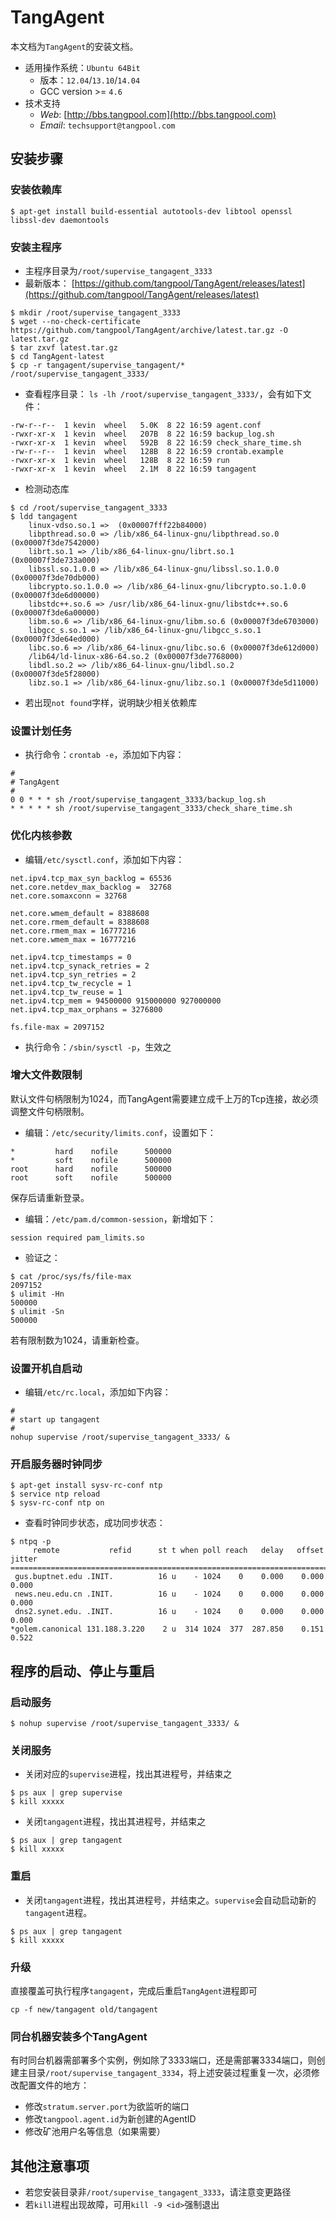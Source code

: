 # TangAgent
本文档为`TangAgent`的安装文档。

* 适用操作系统：`Ubuntu 64Bit`
  * 版本：`12.04`/`13.10`/`14.04`  
  * GCC version >= `4.6`
* 技术支持
  * _Web_: [http://bbs.tangpool.com](http://bbs.tangpool.com)
  * _Email_: `techsupport@tangpool.com`


## 安装步骤

### 安装依赖库

````
$ apt-get install build-essential autotools-dev libtool openssl libssl-dev daemontools
````

### 安装主程序

* 主程序目录为`/root/supervise_tangagent_3333`
* 最新版本： [https://github.com/tangpool/TangAgent/releases/latest](https://github.com/tangpool/TangAgent/releases/latest)

````
$ mkdir /root/supervise_tangagent_3333
$ wget --no-check-certificate https://github.com/tangpool/TangAgent/archive/latest.tar.gz -O latest.tar.gz
$ tar zxvf latest.tar.gz 
$ cd TangAgent-latest
$ cp -r tangagent/supervise_tangagent/* /root/supervise_tangagent_3333/
````

* 查看程序目录： `ls -lh /root/supervise_tangagent_3333/`，会有如下文件：

````
-rw-r--r--  1 kevin  wheel   5.0K  8 22 16:59 agent.conf
-rwxr-xr-x  1 kevin  wheel   207B  8 22 16:59 backup_log.sh
-rwxr-xr-x  1 kevin  wheel   592B  8 22 16:59 check_share_time.sh
-rw-r--r--  1 kevin  wheel   128B  8 22 16:59 crontab.example
-rwxr-xr-x  1 kevin  wheel   128B  8 22 16:59 run
-rwxr-xr-x  1 kevin  wheel   2.1M  8 22 16:59 tangagent
````

* 检测动态库

````
$ cd /root/supervise_tangagent_3333
$ ldd tangagent
	linux-vdso.so.1 =>  (0x00007fff22b84000)
	libpthread.so.0 => /lib/x86_64-linux-gnu/libpthread.so.0 (0x00007f3de7542000)
	librt.so.1 => /lib/x86_64-linux-gnu/librt.so.1 (0x00007f3de733a000)
	libssl.so.1.0.0 => /lib/x86_64-linux-gnu/libssl.so.1.0.0 (0x00007f3de70db000)
	libcrypto.so.1.0.0 => /lib/x86_64-linux-gnu/libcrypto.so.1.0.0 (0x00007f3de6d00000)
	libstdc++.so.6 => /usr/lib/x86_64-linux-gnu/libstdc++.so.6 (0x00007f3de6a00000)
	libm.so.6 => /lib/x86_64-linux-gnu/libm.so.6 (0x00007f3de6703000)
	libgcc_s.so.1 => /lib/x86_64-linux-gnu/libgcc_s.so.1 (0x00007f3de64ed000)
	libc.so.6 => /lib/x86_64-linux-gnu/libc.so.6 (0x00007f3de612d000)
	/lib64/ld-linux-x86-64.so.2 (0x00007f3de7768000)
	libdl.so.2 => /lib/x86_64-linux-gnu/libdl.so.2 (0x00007f3de5f28000)
	libz.so.1 => /lib/x86_64-linux-gnu/libz.so.1 (0x00007f3de5d11000)
````

* 若出现`not found`字样，说明缺少相关依赖库


### 设置计划任务

* 执行命令：`crontab -e`，添加如下内容：

````
#
# TangAgent
#
0 0 * * * sh /root/supervise_tangagent_3333/backup_log.sh
* * * * * sh /root/supervise_tangagent_3333/check_share_time.sh
````

### 优化内核参数

* 编辑`/etc/sysctl.conf`，添加如下内容：

````
net.ipv4.tcp_max_syn_backlog = 65536
net.core.netdev_max_backlog =  32768
net.core.somaxconn = 32768

net.core.wmem_default = 8388608
net.core.rmem_default = 8388608
net.core.rmem_max = 16777216
net.core.wmem_max = 16777216

net.ipv4.tcp_timestamps = 0
net.ipv4.tcp_synack_retries = 2
net.ipv4.tcp_syn_retries = 2
net.ipv4.tcp_tw_recycle = 1
net.ipv4.tcp_tw_reuse = 1
net.ipv4.tcp_mem = 94500000 915000000 927000000
net.ipv4.tcp_max_orphans = 3276800

fs.file-max = 2097152
````
* 执行命令：`/sbin/sysctl -p`，生效之

### 增大文件数限制

默认文件句柄限制为1024，而TangAgent需要建立成千上万的Tcp连接，故必须调整文件句柄限制。

* 编辑：`/etc/security/limits.conf`，设置如下：

````
*         hard    nofile      500000
*         soft    nofile      500000
root      hard    nofile      500000
root      soft    nofile      500000
````
保存后请重新登录。

* 编辑：`/etc/pam.d/common-session`，新增如下：

````
session required pam_limits.so
````

* 验证之：

````
$ cat /proc/sys/fs/file-max
2097152
$ ulimit -Hn
500000
$ ulimit -Sn
500000
````

若有限制数为1024，请重新检查。

### 设置开机自启动


* 编辑`/etc/rc.local`，添加如下内容：

````
#
# start up tangagent
#
nohup supervise /root/supervise_tangagent_3333/ &
````

### 开启服务器时钟同步

````
$ apt-get install sysv-rc-conf ntp
$ service ntp reload
$ sysv-rc-conf ntp on
````

* 查看时钟同步状态，成功同步状态：

````
$ ntpq -p
     remote           refid      st t when poll reach   delay   offset  jitter
==============================================================================
 gus.buptnet.edu .INIT.          16 u    - 1024    0    0.000    0.000   0.000
 news.neu.edu.cn .INIT.          16 u    - 1024    0    0.000    0.000   0.000
 dns2.synet.edu. .INIT.          16 u    - 1024    0    0.000    0.000   0.000
*golem.canonical 131.188.3.220    2 u  314 1024  377  287.850    0.151   0.522
````

## 程序的启动、停止与重启
### 启动服务

````
$ nohup supervise /root/supervise_tangagent_3333/ &
````

### 关闭服务

* 关闭对应的`supervise`进程，找出其进程号，并结束之

````
$ ps aux | grep supervise
$ kill xxxxx
````

* 关闭`tangagent`进程，找出其进程号，并结束之

````
$ ps aux | grep tangagent
$ kill xxxxx
````

### 重启

* 关闭`tangagent`进程，找出其进程号，并结束之。`supervise`会自动启动新的`tangagent`进程。

````
$ ps aux | grep tangagent
$ kill xxxxx
````

### 升级
直接覆盖可执行程序`tangagent`，完成后重启`TangAgent`进程即可

````
cp -f new/tangagent old/tangagent
````

### 同台机器安装多个TangAgent

有时同台机器需部署多个实例，例如除了3333端口，还是需部署3334端口，则创建主目录`/root/supervise_tangagent_3334`，将上述安装过程重复一次，必须修改配置文件的地方：

* 修改`stratum.server.port`为欲监听的端口
* 修改`tangpool.agent.id`为新创建的AgentID
* 修改矿池用户名等信息（如果需要）

## 其他注意事项

* 若您安装目录非`/root/supervise_tangagent_3333`，请注意变更路径
* 若`kill`进程出现故障，可用`kill -9 <id>`强制退出

